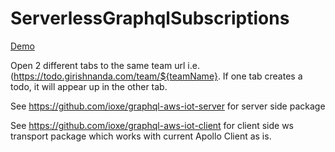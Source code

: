 # ServerlessGraphqlSubscriptions

[Demo](https://todo.girishnanda.com)

Open 2 different tabs to the same team url i.e. (https://todo.girishnanda.com/team/${teamName}. If one tab creates a todo, it will appear up in the other tab.

See https://github.com/ioxe/graphql-aws-iot-server for server side package

See https://github.com/ioxe/graphql-aws-iot-client for client side ws transport package which works with current Apollo Client as is.
